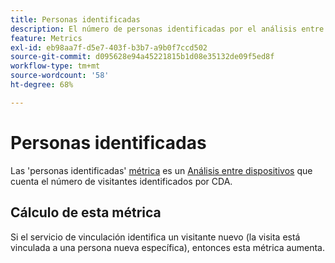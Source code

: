 ```yaml
---
title: Personas identificadas
description: El número de personas identificadas por el análisis entre dispositivos.
feature: Metrics
exl-id: eb98aa7f-d5e7-403f-b3b7-a9b0f7ccd502
source-git-commit: d095628e94a45221815b1d08e35132de09f5ed8f
workflow-type: tm+mt
source-wordcount: '58'
ht-degree: 68%

---
```


# Personas identificadas

Las &#39;personas identificadas&#39; [métrica](overview.md) es un [Análisis entre dispositivos](../cda/overview.md) que cuenta el número de visitantes identificados por CDA.

## Cálculo de esta métrica

Si el servicio de vinculación identifica un visitante nuevo (la visita está vinculada a una persona nueva específica), entonces esta métrica aumenta.

